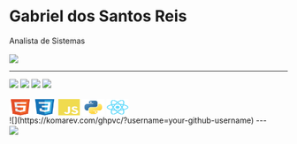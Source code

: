 # Gabriel dos Santos Reis
Analista de Sistemas

<div>
<a href="https://github.com/gaelsreis/">
  <img height=200 align="center" src="https://github-readme-stats.vercel.app/api?username=gaelsreis&show_icons=true&rank_icon=github" />
</a>
</div>

---

<div>
  <a href="https://t.me/Gaelsreis" target="_blank"><img src="https://img.shields.io/badge/Telegram-2CA5E0?style=for-the-badge&logo=telegram&logoColor=white"></a>
  <a href="https://www.linkedin.com/in/gaelsreis/" target="_blank"><img src="https://img.shields.io/badge/-LinkedIn-%230077B5?style=for-the-badge&logo=linkedin&logoColor=white"></a>
  <a href="https://discord.gg/xgrPXghycj" target="_blank"><img src="https://img.shields.io/badge/Discord-7289DA?style=for-the-badge&logo=discord&logoColor=white"></a> 
  <a href="https://www.youtube.com/@gaelsreis/featured" target="_blank"><img src="https://img.shields.io/badge/YouTube-FF0000?style=for-the-badge&logo=youtube&logoColor=white"></a>
</div>

<div style="display: inline_block"><br>
  <img align="center" alt="HTML" height="30" width="40" src="https://raw.githubusercontent.com/devicons/devicon/master/icons/html5/html5-original.svg">
  <img align="center" alt="CSS" height="30" width="40" src="https://raw.githubusercontent.com/devicons/devicon/master/icons/css3/css3-original.svg">
  <img align="center" alt="Js" height="30" width="40" src="https://raw.githubusercontent.com/devicons/devicon/master/icons/javascript/javascript-plain.svg">
  <img align="center" alt="Python" height="30" width="40" src="https://raw.githubusercontent.com/devicons/devicon/master/icons/python/python-original.svg">
  <img align="center" alt="React" height="30" width="40" src="https://raw.githubusercontent.com/devicons/devicon/master/icons/react/react-original.svg">
</div>
![](https://komarev.com/ghpvc/?username=your-github-username)
---

<div>
<a href="https://github.com/gaelsreis/">
  <img height=200 align="center" src="https://github-readme-stats.vercel.app/api/top-langs?username=gaelsreis&layout=compact&langs_count=8" />
</a>
</div>

